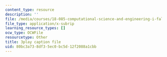 ```yaml
---
content_type: resource
description: ''
file: /media/courses/18-085-computational-science-and-engineering-i-fall-2008/80bc3a738df35ec0bc5d12f2088a1cbb_hYaOtW4XY4.vtt
file_type: application/x-subrip
learning_resource_types: []
ocw_type: OCWFile
resourcetype: Other
title: 3play caption file
uid: 80bc3a73-8df3-5ec0-bc5d-12f2088a1cbb
---
```


